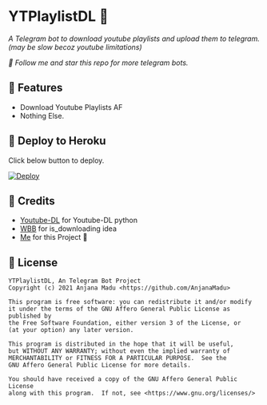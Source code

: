 # YTPlaylistDL 📛
_A Telegram bot to download youtube playlists and upload them to telegram. (may be slow becoz youtube limitations)_

_🎯 Follow me and star this repo for more telegram bots._

## 📌 Features
- Download Youtube Playlists AF
- Nothing Else.

## 📌 Deploy to Heroku
Click below button to deploy.

[![Deploy](https://www.herokucdn.com/deploy/button.svg)](https://heroku.com/deploy?template=https://github.com/senapatisachi111/YTPlaylistDL)

## 📌 Credits
- [Youtube-DL](https://youtube-dl.org) for Youtube-DL python
- [WBB](https://github.com/thehamkercat/WilliamButcherBot) for is_downloading idea
- [Me](https://github.com/AnjanaMadu) for this Project 🤪

## 📌 License
```
YTPlaylistDL, An Telegram Bot Project
Copyright (c) 2021 Anjana Madu <https://github.com/AnjanaMadu>

This program is free software: you can redistribute it and/or modify
it under the terms of the GNU Affero General Public License as published by
the Free Software Foundation, either version 3 of the License, or
(at your option) any later version.

This program is distributed in the hope that it will be useful,
but WITHOUT ANY WARRANTY; without even the implied warranty of
MERCHANTABILITY or FITNESS FOR A PARTICULAR PURPOSE.  See the
GNU Affero General Public License for more details.

You should have received a copy of the GNU Affero General Public License
along with this program.  If not, see <https://www.gnu.org/licenses/>
```

